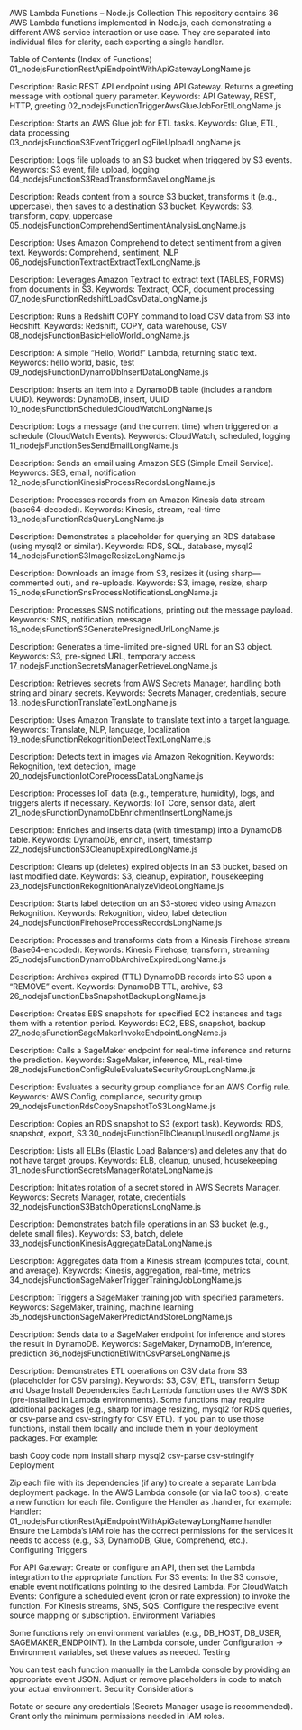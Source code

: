 AWS Lambda Functions – Node.js Collection
This repository contains 36 AWS Lambda functions implemented in Node.js, each demonstrating a different AWS service interaction or use case. They are separated into individual files for clarity, each exporting a single handler.

Table of Contents (Index of Functions)
01_nodejsFunctionRestApiEndpointWithApiGatewayLongName.js

Description: Basic REST API endpoint using API Gateway. Returns a greeting message with optional query parameter.
Keywords: API Gateway, REST, HTTP, greeting
02_nodejsFunctionTriggerAwsGlueJobForEtlLongName.js

Description: Starts an AWS Glue job for ETL tasks.
Keywords: Glue, ETL, data processing
03_nodejsFunctionS3EventTriggerLogFileUploadLongName.js

Description: Logs file uploads to an S3 bucket when triggered by S3 events.
Keywords: S3 event, file upload, logging
04_nodejsFunctionS3ReadTransformSaveLongName.js

Description: Reads content from a source S3 bucket, transforms it (e.g., uppercase), then saves to a destination S3 bucket.
Keywords: S3, transform, copy, uppercase
05_nodejsFunctionComprehendSentimentAnalysisLongName.js

Description: Uses Amazon Comprehend to detect sentiment from a given text.
Keywords: Comprehend, sentiment, NLP
06_nodejsFunctionTextractExtractTextLongName.js

Description: Leverages Amazon Textract to extract text (TABLES, FORMS) from documents in S3.
Keywords: Textract, OCR, document processing
07_nodejsFunctionRedshiftLoadCsvDataLongName.js

Description: Runs a Redshift COPY command to load CSV data from S3 into Redshift.
Keywords: Redshift, COPY, data warehouse, CSV
08_nodejsFunctionBasicHelloWorldLongName.js

Description: A simple “Hello, World!” Lambda, returning static text.
Keywords: hello world, basic, test
09_nodejsFunctionDynamoDbInsertDataLongName.js

Description: Inserts an item into a DynamoDB table (includes a random UUID).
Keywords: DynamoDB, insert, UUID
10_nodejsFunctionScheduledCloudWatchLongName.js

Description: Logs a message (and the current time) when triggered on a schedule (CloudWatch Events).
Keywords: CloudWatch, scheduled, logging
11_nodejsFunctionSesSendEmailLongName.js

Description: Sends an email using Amazon SES (Simple Email Service).
Keywords: SES, email, notification
12_nodejsFunctionKinesisProcessRecordsLongName.js

Description: Processes records from an Amazon Kinesis data stream (base64-decoded).
Keywords: Kinesis, stream, real-time
13_nodejsFunctionRdsQueryLongName.js

Description: Demonstrates a placeholder for querying an RDS database (using mysql2 or similar).
Keywords: RDS, SQL, database, mysql2
14_nodejsFunctionS3ImageResizeLongName.js

Description: Downloads an image from S3, resizes it (using sharp—commented out), and re-uploads.
Keywords: S3, image, resize, sharp
15_nodejsFunctionSnsProcessNotificationsLongName.js

Description: Processes SNS notifications, printing out the message payload.
Keywords: SNS, notification, message
16_nodejsFunctionS3GeneratePresignedUrlLongName.js

Description: Generates a time-limited pre-signed URL for an S3 object.
Keywords: S3, pre-signed URL, temporary access
17_nodejsFunctionSecretsManagerRetrieveLongName.js

Description: Retrieves secrets from AWS Secrets Manager, handling both string and binary secrets.
Keywords: Secrets Manager, credentials, secure
18_nodejsFunctionTranslateTextLongName.js

Description: Uses Amazon Translate to translate text into a target language.
Keywords: Translate, NLP, language, localization
19_nodejsFunctionRekognitionDetectTextLongName.js

Description: Detects text in images via Amazon Rekognition.
Keywords: Rekognition, text detection, image
20_nodejsFunctionIotCoreProcessDataLongName.js

Description: Processes IoT data (e.g., temperature, humidity), logs, and triggers alerts if necessary.
Keywords: IoT Core, sensor data, alert
21_nodejsFunctionDynamoDbEnrichmentInsertLongName.js

Description: Enriches and inserts data (with timestamp) into a DynamoDB table.
Keywords: DynamoDB, enrich, insert, timestamp
22_nodejsFunctionS3CleanupExpiredLongName.js

Description: Cleans up (deletes) expired objects in an S3 bucket, based on last modified date.
Keywords: S3, cleanup, expiration, housekeeping
23_nodejsFunctionRekognitionAnalyzeVideoLongName.js

Description: Starts label detection on an S3-stored video using Amazon Rekognition.
Keywords: Rekognition, video, label detection
24_nodejsFunctionFirehoseProcessRecordsLongName.js

Description: Processes and transforms data from a Kinesis Firehose stream (Base64-encoded).
Keywords: Kinesis Firehose, transform, streaming
25_nodejsFunctionDynamoDbArchiveExpiredLongName.js

Description: Archives expired (TTL) DynamoDB records into S3 upon a “REMOVE” event.
Keywords: DynamoDB TTL, archive, S3
26_nodejsFunctionEbsSnapshotBackupLongName.js

Description: Creates EBS snapshots for specified EC2 instances and tags them with a retention period.
Keywords: EC2, EBS, snapshot, backup
27_nodejsFunctionSageMakerInvokeEndpointLongName.js

Description: Calls a SageMaker endpoint for real-time inference and returns the prediction.
Keywords: SageMaker, inference, ML, real-time
28_nodejsFunctionConfigRuleEvaluateSecurityGroupLongName.js

Description: Evaluates a security group compliance for an AWS Config rule.
Keywords: AWS Config, compliance, security group
29_nodejsFunctionRdsCopySnapshotToS3LongName.js

Description: Copies an RDS snapshot to S3 (export task).
Keywords: RDS, snapshot, export, S3
30_nodejsFunctionElbCleanupUnusedLongName.js

Description: Lists all ELBs (Elastic Load Balancers) and deletes any that do not have target groups.
Keywords: ELB, cleanup, unused, housekeeping
31_nodejsFunctionSecretsManagerRotateLongName.js

Description: Initiates rotation of a secret stored in AWS Secrets Manager.
Keywords: Secrets Manager, rotate, credentials
32_nodejsFunctionS3BatchOperationsLongName.js

Description: Demonstrates batch file operations in an S3 bucket (e.g., delete small files).
Keywords: S3, batch, delete
33_nodejsFunctionKinesisAggregateDataLongName.js

Description: Aggregates data from a Kinesis stream (computes total, count, and average).
Keywords: Kinesis, aggregation, real-time, metrics
34_nodejsFunctionSageMakerTriggerTrainingJobLongName.js

Description: Triggers a SageMaker training job with specified parameters.
Keywords: SageMaker, training, machine learning
35_nodejsFunctionSageMakerPredictAndStoreLongName.js

Description: Sends data to a SageMaker endpoint for inference and stores the result in DynamoDB.
Keywords: SageMaker, DynamoDB, inference, prediction
36_nodejsFunctionEtlWithCsvParseLongName.js

Description: Demonstrates ETL operations on CSV data from S3 (placeholder for CSV parsing).
Keywords: S3, CSV, ETL, transform
Setup and Usage
Install Dependencies
Each Lambda function uses the AWS SDK (pre-installed in Lambda environments).
Some functions may require additional packages (e.g., sharp for image resizing, mysql2 for RDS queries, or csv-parse and csv-stringify for CSV ETL).
If you plan to use those functions, install them locally and include them in your deployment packages. For example:

bash
Copy code
npm install sharp mysql2 csv-parse csv-stringify
Deployment

Zip each file with its dependencies (if any) to create a separate Lambda deployment package.
In the AWS Lambda console (or via IaC tools), create a new function for each file.
Configure the Handler as <filename>.handler, for example:
Handler: 01_nodejsFunctionRestApiEndpointWithApiGatewayLongName.handler
Ensure the Lambda’s IAM role has the correct permissions for the services it needs to access (e.g., S3, DynamoDB, Glue, Comprehend, etc.).
Configuring Triggers

For API Gateway: Create or configure an API, then set the Lambda integration to the appropriate function.
For S3 events: In the S3 console, enable event notifications pointing to the desired Lambda.
For CloudWatch Events: Configure a scheduled event (cron or rate expression) to invoke the function.
For Kinesis streams, SNS, SQS: Configure the respective event source mapping or subscription.
Environment Variables

Some functions rely on environment variables (e.g., DB_HOST, DB_USER, SAGEMAKER_ENDPOINT).
In the Lambda console, under Configuration → Environment variables, set these values as needed.
Testing

You can test each function manually in the Lambda console by providing an appropriate event JSON.
Adjust or remove placeholders in code to match your actual environment.
Security Considerations

Rotate or secure any credentials (Secrets Manager usage is recommended).
Grant only the minimum permissions needed in IAM roles.